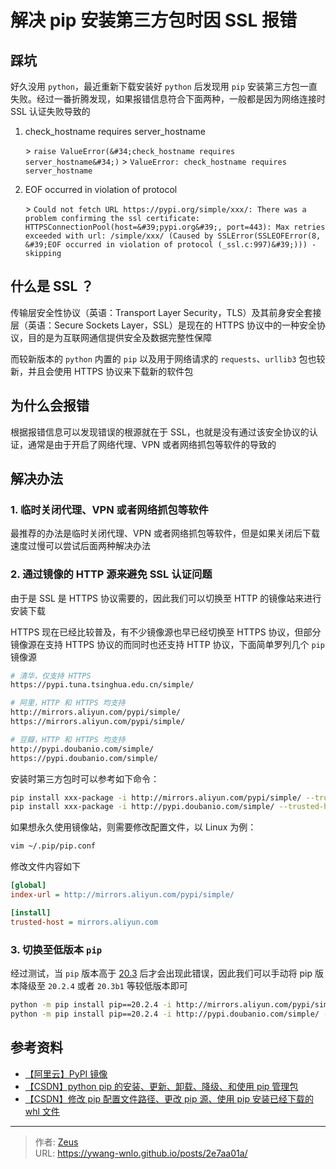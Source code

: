 # 解决 pip 安装第三方包时因 SSL 报错


## 踩坑

好久没用 `python`，最近重新下载安装好 `python` 后发现用 `pip` 安装第三方包一直失败。经过一番折腾发现，如果报错信息符合下面两种，一般都是因为网络连接时 SSL 认证失败导致的

1. check_hostname requires server_hostname

    &gt; `raise ValueError(&#34;check_hostname requires server_hostname&#34;)`
    &gt; `ValueError: check_hostname requires server_hostname`

2. EOF occurred in violation of protocol

    &gt; `Could not fetch URL https://pypi.org/simple/xxx/: There was a problem confirming the ssl certificate: HTTPSConnectionPool(host=&#39;pypi.org&#39;, port=443): Max retries exceeded with url: /simple/xxx/ (Caused by SSLError(SSLEOFError(8, &#39;EOF occurred in violation of protocol (_ssl.c:997)&#39;))) - skipping`

## 什么是 SSL ？

传输层安全性协议（英语：Transport Layer Security，TLS）及其前身安全套接层（英语：Secure Sockets Layer，SSL）是现在的 HTTPS 协议中的一种安全协议，目的是为互联网通信提供安全及数据完整性保障

而较新版本的 `python` 内置的 `pip` 以及用于网络请求的 `requests`、`urllib3` 包也较新，并且会使用 HTTPS 协议来下载新的软件包

## 为什么会报错

根据报错信息可以发现错误的根源就在于 SSL，也就是没有通过该安全协议的认证，通常是由于开启了网络代理、VPN 或者网络抓包等软件的导致的

## 解决办法

### 1. 临时关闭代理、VPN 或者网络抓包等软件

最推荐的办法是临时关闭代理、VPN 或者网络抓包等软件，但是如果关闭后下载速度过慢可以尝试后面两种解决办法

### 2. 通过镜像的 HTTP 源来避免 SSL 认证问题

由于是 SSL 是 HTTPS 协议需要的，因此我们可以切换至 HTTP 的镜像站来进行安装下载

HTTPS 现在已经比较普及，有不少镜像源也早已经切换至 HTTPS 协议，但部分镜像源在支持 HTTPS 协议的而同时也还支持 HTTP 协议，下面简单罗列几个 `pip` 镜像源

```bash
# 清华，仅支持 HTTPS
https://pypi.tuna.tsinghua.edu.cn/simple/

# 阿里，HTTP 和 HTTPS 均支持
http://mirrors.aliyun.com/pypi/simple/
https://mirrors.aliyun.com/pypi/simple/

# 豆瓣，HTTP 和 HTTPS 均支持
http://pypi.doubanio.com/simple/
https://pypi.doubanio.com/simple/
```

安装时第三方包时可以参考如下命令：

```bash
pip install xxx-package -i http://mirrors.aliyun.com/pypi/simple/ --trusted-host mirrors.aliyun.com
pip install xxx-package -i http://pypi.doubanio.com/simple/ --trusted-host pypi.doubanio.com
```

如果想永久使用镜像站，则需要修改配置文件，以 Linux 为例：

```bash
vim ~/.pip/pip.conf
```

修改文件内容如下

```ini
[global]
index-url = http://mirrors.aliyun.com/pypi/simple/

[install]
trusted-host = mirrors.aliyun.com
```

### 3. 切换至低版本 `pip`

经过测试，当 `pip` 版本高于 [20.3](https://pypi.org/project/pip/20.3/#history) 后才会出现此错误，因此我们可以手动将 pip 版本降级至 `20.2.4` 或者 `20.3b1` 等较低版本即可

```bash
python -m pip install pip==20.2.4 -i http://mirrors.aliyun.com/pypi/simple/ --trusted-host mirrors.aliyun.com
python -m pip install pip==20.2.4 -i http://pypi.doubanio.com/simple/ --trusted-host pypi.doubanio.com
```

## 参考资料

- [【阿里云】PyPI 镜像](https://developer.aliyun.com/mirror/pypi)
- [【CSDN】python pip 的安装、更新、卸载、降级、和使用 pip 管理包](https://blog.csdn.net/tz_zs/article/details/87939977)
- [【CSDN】修改 pip 配置文件路径、更改 pip 源、使用 pip 安装已经下载的 whl 文件](https://blog.csdn.net/ykun089/article/details/106057952)


---

> 作者: [Zeus](https://github.com/ywang-wnlo)  
> URL: https://ywang-wnlo.github.io/posts/2e7aa01a/  

